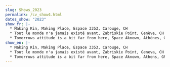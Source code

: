 ```yaml
---
slug: Shows_2023
permalink: /cv_show4.html
dates_show: "2023"
show_fr: |-
  * Making Kin, Making Place, Espace 3353, Carouge, CH
  * Tout le monde n'a jamais existé avant, Zabriskie Point, Genève, CH
  * Tomorrows attitude is a bit far from here, Space Aknown, Athènes, GR
show_en: |-
  * Making Kin, Making Place, Espace 3353, Carouge, CH
  * Tout le monde n'a jamais existé avant, Zabriskie Point, Geneva, CH
  * Tomorrows attitude is a bit far from here, Space Aknown, Athens, GR
---
```

